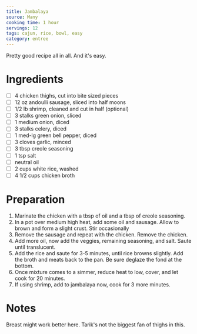 ```yaml
---
title: Jambalaya
source: Many
cooking time: 1 hour
servings: 12
tags: cajun, rice, bowl, easy
category: entree
---
```


Pretty good recipe all in all. And it's easy.

Ingredients
===========

* [ ] 4 chicken thighs, cut into bite sized pieces
* [ ] 12 oz andoulli sausage, sliced into half moons
* [ ] 1/2 lb shrimp, cleaned and cut in half (optional)
* [ ] 3 stalks green onion, sliced
* [ ] 1 medium onion, diced
* [ ] 3 stalks celery, diced
* [ ] 1 med-lg green bell pepper, diced
* [ ] 3 cloves garlic, minced
* [ ] 3 tbsp creole seasoning
* [ ] 1 tsp salt
* [ ] neutral oil
* [ ] 2 cups white rice, washed
* [ ] 4 1/2 cups chicken broth

Preparation
===========
1. Marinate the chicken with a tbsp of oil and a tbsp of creole seasoning.
2. In a pot over medium high heat, add some oil and sausage. Allow to brown and form a slight crust. Stir occasionally
3. Remove the sausage and repeat with the chicken. Remove the chicken.
4. Add more oil, now add the veggies, remaining seasoning, and salt. Saute until translucent. 
5. Add the rice and saute for 3-5 minutes, until rice browns slightly. Add the broth and meats back to the pan. Be sure deglaze the fond at the bottom.
6. Once mixture comes to a simmer, reduce heat to low, cover, and let cook for 20 minutes.
7. If using shrimp, add to jambalaya now, cook for 3 more minutes.


Notes
=====

Breast might work better here. Tarik's not the biggest fan of thighs in this.
